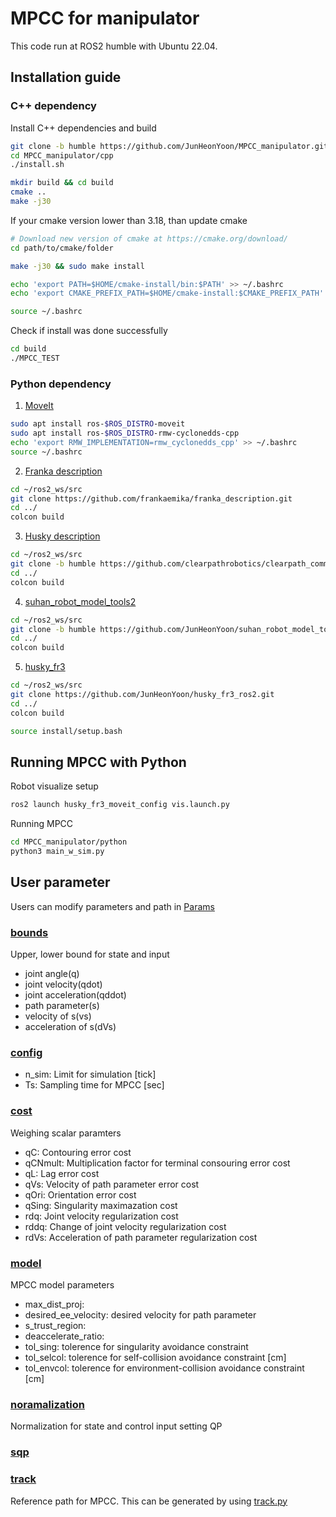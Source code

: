 # MPCC for manipulator
This code run at ROS2 humble with Ubuntu 22.04.

## Installation guide
### C++ dependency
Install C++ dependencies and build
```sh
git clone -b humble https://github.com/JunHeonYoon/MPCC_manipulator.git
cd MPCC_manipulator/cpp
./install.sh

mkdir build && cd build
cmake ..
make -j30
```

If your cmake version lower than 3.18, than update cmake
```sh
# Download new version of cmake at https://cmake.org/download/
cd path/to/cmake/folder

make -j30 && sudo make install

echo 'export PATH=$HOME/cmake-install/bin:$PATH' >> ~/.bashrc
echo 'export CMAKE_PREFIX_PATH=$HOME/cmake-install:$CMAKE_PREFIX_PATH' >> ~/.bashrc

source ~/.bashrc
```

Check if install was done successfully
```sh
cd build
./MPCC_TEST
```

### Python dependency
1. [MoveIt](https://moveit.ai/)
```sh
sudo apt install ros-$ROS_DISTRO-moveit
sudo apt install ros-$ROS_DISTRO-rmw-cyclonedds-cpp
echo 'export RMW_IMPLEMENTATION=rmw_cyclonedds_cpp' >> ~/.bashrc
source ~/.bashrc
```
2. [Franka description](https://github.com/frankaemika/franka_description)
```sh
cd ~/ros2_ws/src
git clone https://github.com/frankaemika/franka_description.git
cd ../
colcon build
```
3. [Husky description](https://github.com/clearpathrobotics/clearpath_common/tree/humble)
```sh
cd ~/ros2_ws/src
git clone -b humble https://github.com/clearpathrobotics/clearpath_common.git 
cd ../
colcon build
```
4. [suhan_robot_model_tools2](https://github.com/JunHeonYoon/suhan_robot_model_tools/tree/humble)
```sh
cd ~/ros2_ws/src
git clone -b humble https://github.com/JunHeonYoon/suhan_robot_model_tools.git
cd ../
colcon build
```
5. [husky_fr3](https://github.com/JunHeonYoon/husky_fr3_ros2)
```sh
cd ~/ros2_ws/src
git clone https://github.com/JunHeonYoon/husky_fr3_ros2.git
cd ../
colcon build

source install/setup.bash
```
## Running MPCC with Python
Robot visualize setup
```sh
ros2 launch husky_fr3_moveit_config vis.launch.py
```

Running MPCC
```sh
cd MPCC_manipulator/python
python3 main_w_sim.py
```

## User parameter
Users can modify parameters and path in [Params](https://github.com/JunHeonYoon/MPCC_manipulator/tree/humble/cpp/Params)

### [bounds](https://github.com/JunHeonYoon/MPCC_manipulator/blob/master/cpp/Params/bounds.json)
Upper, lower bound for state and input
- joint angle(q)
- joint velocity(qdot)
- joint acceleration(qddot)
- path parameter(s)
- velocity of s(vs)
- acceleration of s(dVs) 

### [config](https://github.com/JunHeonYoon/MPCC_manipulator/blob/master/cpp/Params/config.json)
- n_sim: Limit for simulation [tick]
- Ts: Sampling time for MPCC [sec]

### [cost](https://github.com/JunHeonYoon/MPCC_manipulator/blob/master/cpp/Params/cost.json)
Weighing scalar paramters
- qC: Contouring error cost
- qCNmult: Multiplication factor for terminal consouring error cost
- qL: Lag error cost
- qVs: Velocity of path parameter error cost
- qOri: Orientation error cost
- qSing: Singularity maximazation cost
- rdq: Joint velocity regularization cost
- rddq: Change of joint velocity regularization cost
- rdVs: Acceleration of path parameter regularization cost

### [model](https://github.com/JunHeonYoon/MPCC_manipulator/blob/master/cpp/Params/model.json)
MPCC model parameters
- max_dist_proj:
- desired_ee_velocity: desired velocity for path parameter
- s_trust_region:
- deaccelerate_ratio:
- tol_sing: tolerence for singularity avoidance constraint
- tol_selcol: tolerence for self-collision avoidance constraint [cm]
- tol_envcol: tolerence for environment-collision avoidance constraint [cm]
 
### [noramalization](https://github.com/JunHeonYoon/MPCC_manipulator/blob/master/cpp/Params/normalization.json)
Normalization for state and control input setting QP
  
### [sqp](https://github.com/JunHeonYoon/MPCC_manipulator/blob/master/cpp/Params/sqp.json)
  
### [track](https://github.com/JunHeonYoon/MPCC_manipulator/blob/master/cpp/Params/track.json)
Reference path for MPCC.
This can be generated by using [track.py](https://github.com/JunHeonYoon/MPCC_manipulator/blob/master/cpp/Params/track.py)

